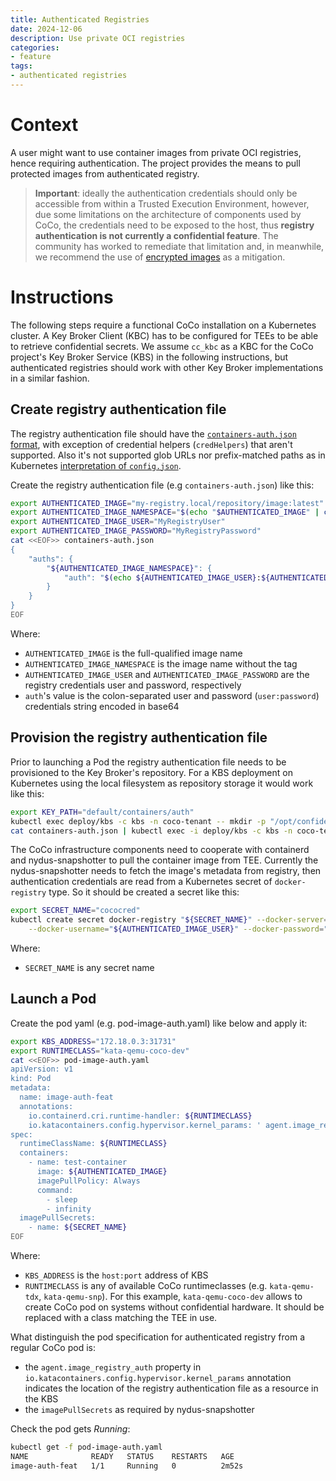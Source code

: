 ```yaml
---
title: Authenticated Registries 
date: 2024-12-06
description: Use private OCI registries
categories:
- feature 
tags:
- authenticated registries
---
```


# Context

A user might want to use container images from private OCI registries, hence requiring authentication. The project provides the means to pull protected
images from authenticated registry.

> **Important**: ideally the authentication credentials should only be accessible from within a Trusted Execution Environment, however, due some limitations
on the architecture of components used by CoCo, the credentials need to be exposed to the host, thus **registry authentication is not currently a confidential feature**. The community has worked to remediate that limitation and, in meanwhile, we recommend the use of [encrypted images](./encrypted-images.md) as a mitigation.

# Instructions

The following steps require a functional CoCo installation on a Kubernetes cluster. A Key Broker Client (KBC) has to be configured for TEEs to be able to retrieve confidential secrets. We assume `cc_kbc` as a KBC for the CoCo project's Key Broker Service (KBS) in the following instructions, but authenticated registries should work with other Key Broker implementations in a similar fashion.

## Create registry authentication file

The registry authentication file should have the [`containers-auth.json` format](https://github.com/containers/image/blob/main/docs/containers-auth.json.5.md#format), with exception of credential helpers (`credHelpers`) that aren't supported. Also it's not supported glob URLs nor prefix-matched paths as in
Kubernetes [interpretation of `config.json`](https://kubernetes.io/docs/concepts/containers/images/#config-json).

Create the registry authentication file (e.g `containers-auth.json`) like this:

```bash
export AUTHENTICATED_IMAGE="my-registry.local/repository/image:latest"
export AUTHENTICATED_IMAGE_NAMESPACE="$(echo "$AUTHENTICATED_IMAGE" | cut -d':' -f1)"
export AUTHENTICATED_IMAGE_USER="MyRegistryUser"
export AUTHENTICATED_IMAGE_PASSWORD="MyRegistryPassword"
cat <<EOF>> containers-auth.json
{
	"auths": {
		"${AUTHENTICATED_IMAGE_NAMESPACE}": {
			"auth": "$(echo ${AUTHENTICATED_IMAGE_USER}:${AUTHENTICATED_IMAGE_PASSWORD} | base64 -w 0)"
		}
	}
}
EOF
```

Where:
 * `AUTHENTICATED_IMAGE` is the full-qualified image name
 * `AUTHENTICATED_IMAGE_NAMESPACE` is the image name without the tag
 * `AUTHENTICATED_IMAGE_USER` and `AUTHENTICATED_IMAGE_PASSWORD` are the registry credentials user and password, respectively
 * `auth`'s value is the colon-separated user and password (`user:password`) credentials string encoded in base64

## Provision the registry authentication file

Prior to launching a Pod the registry authentication file needs to be provisioned to the Key Broker's repository. For a KBS deployment on Kubernetes using the local filesystem as repository storage it would work like this:

```bash
export KEY_PATH="default/containers/auth"
kubectl exec deploy/kbs -c kbs -n coco-tenant -- mkdir -p "/opt/confidential-containers/kbs/repository/$(dirname "$KEY_PATH")"
cat containers-auth.json | kubectl exec -i deploy/kbs -c kbs -n coco-tenant -- tee "/opt/confidential-containers/kbs/repository/${KEY_PATH}" > /dev/null
```

The CoCo infrastructure components need to cooperate with containerd and nydus-snapshotter to pull the container image from TEE. Currently
the nydus-snapshotter needs to fetch the image's metadata from registry, then authentication credentials are read from a Kubernetes secret
of `docker-registry` type. So it should be created a secret like this:

```bash
export SECRET_NAME="cococred"
kubectl create secret docker-registry "${SECRET_NAME}" --docker-server="https://${AUTHENTICATED_IMAGE_NAMESPACE}" \
    --docker-username="${AUTHENTICATED_IMAGE_USER}" --docker-password="${AUTHENTICATED_IMAGE_PASSWORD}"
```

Where:
 * `SECRET_NAME` is any secret name

## Launch a Pod

Create the pod yaml (e.g. pod-image-auth.yaml) like below and apply it:

```bash
export KBS_ADDRESS="172.18.0.3:31731"
export RUNTIMECLASS="kata-qemu-coco-dev"
cat <<EOF>> pod-image-auth.yaml
apiVersion: v1
kind: Pod
metadata:
  name: image-auth-feat
  annotations:
    io.containerd.cri.runtime-handler: ${RUNTIMECLASS}
    io.katacontainers.config.hypervisor.kernel_params: ' agent.image_registry_auth=kbs:///${KEY_PATH} agent.guest_components_rest_api=resource agent.aa_kbc_params=cc_kbc::http://${KBS_ADDRESS}'
spec:
  runtimeClassName: ${RUNTIMECLASS}
  containers:
    - name: test-container
      image: ${AUTHENTICATED_IMAGE}
      imagePullPolicy: Always
      command:
        - sleep
        - infinity
  imagePullSecrets:
    - name: ${SECRET_NAME}
EOF
```

Where:

 * `KBS_ADDRESS` is the `host:port` address of KBS
 * `RUNTIMECLASS` is any of available CoCo runtimeclasses (e.g. `kata-qemu-tdx`, `kata-qemu-snp`). For this example, `kata-qemu-coco-dev` allows to create CoCo pod on systems without confidential hardware. It should be replaced with a class matching the TEE in use.

What distinguish the pod specification for authenticated registry from a regular CoCo pod is:

 * the `agent.image_registry_auth` property in `io.katacontainers.config.hypervisor.kernel_params` annotation indicates the location of the registry authentication file as a resource in the KBS
 * the `imagePullSecrets` as required by nydus-snapshotter

Check the pod gets *Running*:

```bash
kubectl get -f pod-image-auth.yaml
NAME              READY   STATUS    RESTARTS   AGE
image-auth-feat   1/1     Running   0          2m52s
```